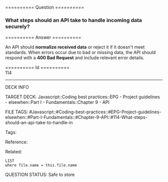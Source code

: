 ========== Question ==========  

### What steps should an API take to handle incoming data securely?  

========== Answer ==========  

An API should **normalize received data** or reject it if it doesn't meet standards. When errors occur due to bad or missing data, the API should respond with a **400 Bad Request** and include relevant error details.

========== Id ==========  
114

---

DECK INFO

TARGET DECK: Javascript::Coding best practices::EPG - Project guidelines - elsewhen::Part I - Fundamentals::Chapter 9 - API

FILE TAGS: #Javascript::#Coding-best-practices::#EPG-Project-guidelines-elsewhen::#Part-I-Fundamentals::#Chapter-9-API::#114-What-steps-should-an-api-take-to-handle-in

Tags:

Reference:

Related:

```dataview
LIST
where file.name = this.file.name
```

QUESTION STATUS: Safe to store
